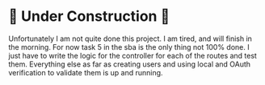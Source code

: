 # 🚧 Under Construction 🚧

Unfortunately I am not quite done this project. I am tired, and will finish in the morning. For now  task 5 in the sba is the only thing not 100% done. I just have to write the logic for the controller for each of the routes and test them. Everything else as far as creating users and using local and OAuth verification to validate them is up and running. 
